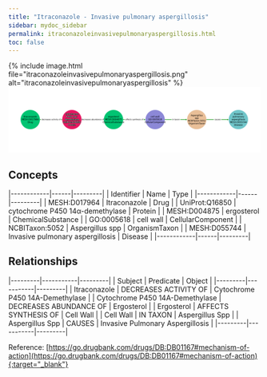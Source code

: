 ```yaml
---
title: "Itraconazole - Invasive pulmonary aspergillosis"
sidebar: mydoc_sidebar
permalink: itraconazoleinvasivepulmonaryaspergillosis.html
toc: false 
---
```


{% include image.html file="itraconazoleinvasivepulmonaryaspergillosis.png" alt="itraconazoleinvasivepulmonaryaspergillosis" %}![Path Visualization](/images/itraconazoleinvasivepulmonaryaspergillosis.png)

## Concepts

|------------|------|---------|
| Identifier | Name | Type    |
|------------|------|---------|
| MESH:D017964 | Itraconazole | Drug |
| UniProt:Q16850 | cytochrome P450 14α-demethylase | Protein |
| MESH:D004875 | ergosterol | ChemicalSubstance |
| GO:0005618 | cell wall | CellularComponent |
| NCBITaxon:5052 | Aspergillus spp | OrganismTaxon |
| MESH:D055744 | Invasive pulmonary aspergillosis | Disease |
|------------|------|---------|

## Relationships

|---------|-----------|---------|
| Subject | Predicate | Object  |
|---------|-----------|---------|
| Itraconazole | DECREASES ACTIVITY OF | Cytochrome P450 14Α-Demethylase |
| Cytochrome P450 14Α-Demethylase | DECREASES ABUNDANCE OF | Ergosterol |
| Ergosterol | AFFECTS SYNTHESIS OF | Cell Wall |
| Cell Wall | IN TAXON | Aspergillus Spp |
| Aspergillus Spp | CAUSES | Invasive Pulmonary Aspergillosis |
|---------|-----------|---------|

Reference: [https://go.drugbank.com/drugs/DB:DB01167#mechanism-of-action](https://go.drugbank.com/drugs/DB:DB01167#mechanism-of-action){:target="_blank"}